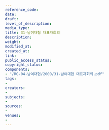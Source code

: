 ```yaml
---
reference_code: 
date: 
draft: 
level_of_description: 
media_type: 
title: 31-남여대협 대표자회의
description: 
weight: 
modified_at: 
created_at: 
link: 
public_access_status: 
copyright_status: 
components:
- "/RG-04-남여대협/2000/31-남여대협 대표자회의.pdf"
tags:
- 
creators:
- 
subjects:
- 
sources:
- 
venues:
- 
---
```


